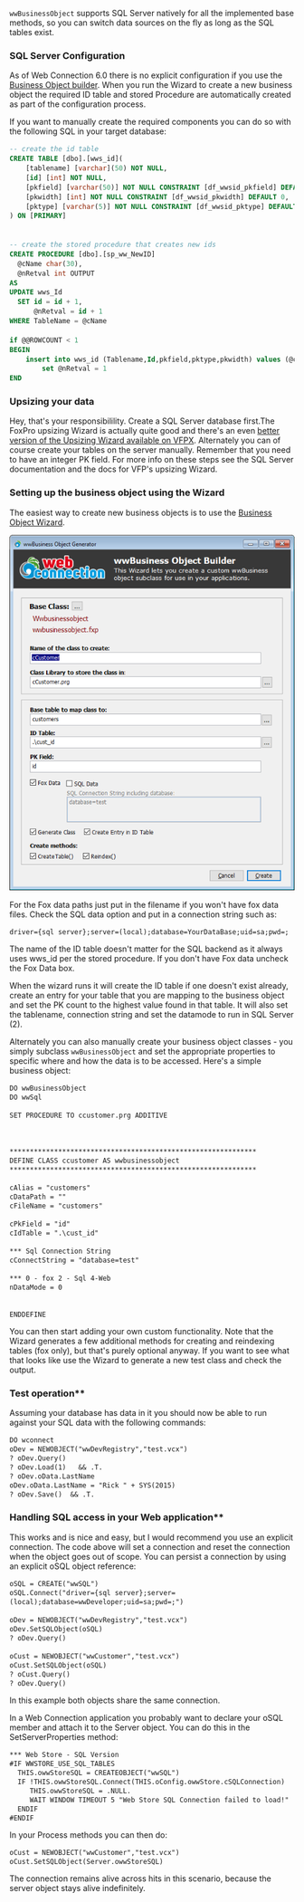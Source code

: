 ﻿`wwBusinessObject` supports SQL Server natively for all the implemented base methods, so you can switch data sources on the fly as long as the SQL tables exist.

### SQL Server Configuration
As of Web Connection 6.0 there is no explicit configuration if you use the [Business Object builder](VFPS://Topic/_0GZ1C88OH). When you run the Wizard to create a new business object the required ID table and stored Procedure are automatically created as part of the configuration process.

If you want to manually create the required components you can do so with the following SQL in your target database:

```sql
-- create the id table
CREATE TABLE [dbo].[wws_id](
	[tablename] [varchar](50) NOT NULL,
	[id] [int] NOT NULL,
	[pkfield] [varchar(50)] NOT NULL CONSTRAINT [df_wwsid_pkfield] DEFAULT '',
	[pkwidth] [int] NOT NULL CONSTRAINT [df_wwsid_pkwidth] DEFAULT 0,
	[pktype] [varchar(5)] NOT NULL CONSTRAINT [df_wwsid_pktype] DEFAULT ''
) ON [PRIMARY]


-- create the stored procedure that creates new ids
CREATE PROCEDURE [dbo].[sp_ww_NewID]
  @cName char(30),
  @nRetval int OUTPUT
AS
UPDATE wws_Id 
  SET id = id + 1,
      @nRetval = id + 1
WHERE TableName = @cName

if @@ROWCOUNT < 1
BEGIN
	insert into wws_id (Tablename,Id,pkfield,pktype,pkwidth) values (@cName,1,'','',0)
		set @nRetval = 1
END
```

### Upsizing your data
Hey, that's your responsibilility. Create a SQL Server database first.The FoxPro upsizing Wizard is actually quite good and there's an even <a href="https://github.com/VFPX/UpsizingWizard" target="top">better version of the Upsizing Wizard available on VFPX</a>. Alternately you can of course create your tables on the server manually. Remember that you need to have an integer PK field. For more info on these steps see the SQL Server documentation and the docs for VFP's upsizing Wizard.

### Setting up the business object using the Wizard
The easiest way to create new business objects is to use the [Business Object Wizard](VFPS://Topic/_0GZ1C88OH).

![](/images/misc/BusObjectBuilder.png)


For the Fox data paths just put in the filename if you won't have fox data files. Check the SQL data option and put in a connection string such as:

```
driver={sql server};server=(local);database=YourDataBase;uid=sa;pwd=;
```

The name of the ID table doesn't matter for the SQL backend as it always uses wws_id per the stored procedure.
If you don't have Fox data uncheck the Fox Data box. 

When the wizard runs it will create the ID table if one doesn't exist already, create an entry for your table that you are mapping to the business object and set the PK count to the highest value found in that table. It will also set the tablename, connection string and set the datamode to run in SQL Server (2).


Alternately you can also manually create your business object classes - you simply subclass `wwBusinessObject` and set the appropriate properties to specific where and how the data is to be accessed. Here's a simple business object:

```foxpro
DO wwBusinessObject
DO wwSql

SET PROCEDURE TO ccustomer.prg ADDITIVE



*************************************************************
DEFINE CLASS ccustomer AS wwbusinessobject
*************************************************************

cAlias = "customers"
cDataPath = ""
cFileName = "customers"

cPkField = "id"
cIdTable = ".\cust_id"

*** Sql Connection String
cConnectString = "database=test"

*** 0 - fox 2 - Sql 4-Web
nDataMode = 0


ENDDEFINE
```

You can then start adding your own custom functionality.  Note that the Wizard generates a few additional methods for creating and reindexing tables (fox only), but that's purely optional anyway. If you want to see what that looks like use the Wizard to generate a new test class and check the output.

### Test operation**  
Assuming your database has data in it you should now be able to run against your SQL data with the following commands:

```foxpro
DO wconnect
oDev = NEWOBJECT("wwDevRegistry","test.vcx")
? oDev.Query()
? oDev.Load(1)   && .T.
? oDev.oData.LastName
oDev.oData.LastName = "Rick " + SYS(2015)
? oDev.Save()  && .T.
```

### Handling SQL access in your Web application**  
This works and is nice and easy, but I would recommend you use an explicit connection. The code above will set a connection and reset the connection when the object goes out of scope. You can persist a connection by using an explicit oSQL object reference:

```foxpro
oSQL = CREATE("wwSQL")
oSQL.Connect("driver={sql server};server=(local);database=wwDeveloper;uid=sa;pwd=;")

oDev = NEWOBJECT("wwDevRegistry","test.vcx")
oDev.SetSQLObject(oSQL)
? oDev.Query()

oCust = NEWOBJECT("wwCustomer","test.vcx")
oCust.SetSQLObject(oSQL)
? oCust.Query()
? oDev.Query()
```

In this example both objects share the same connection.

In a Web Connection application you probably want to declare your oSQL member and attach it to the Server object. You can do this in the SetServerProperties method:

```foxpro
*** Web Store - SQL Version
#IF WWSTORE_USE_SQL_TABLES
  THIS.owwStoreSQL = CREATEOBJECT("wwSQL")
  IF !THIS.owwStoreSQL.Connect(THIS.oConfig.owwStore.cSQLConnection)
     THIS.owwStoreSQL = .NULL.
     WAIT WINDOW TIMEOUT 5 "Web Store SQL Connection failed to load!"
  ENDIF
#ENDIF
```

In your Process methods you can then do:

```foxpro
oCust = NEWOBJECT("wwCustomer","test.vcx")
oCust.SetSQLObject(Server.owwStoreSQL)
```

The connection remains alive across hits in this scenario, because the server object stays alive indefinitely.
